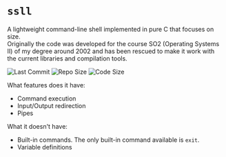 # `ssll`

A lightweight command-line shell implemented in pure C that focuses on size. \
Originally the code was developed for the course SO2 (Operating Systems II) of my degree around 2002 and has been rescued to make it work with the current libraries and compilation tools.

![Last Commit](https://img.shields.io/github/last-commit/sepen/ssll)
![Repo Size](https://img.shields.io/github/repo-size/sepen/ssll)
![Code Size](https://img.shields.io/github/languages/code-size/sepen/ssll)

What features does it have:

* Command execution
* Input/Output redirection
* Pipes

What it doesn't have:

* Built-in commands. The only built-in command available is `exit`.
* Variable definitions
